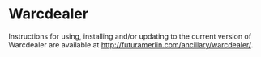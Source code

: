 # Warcdealer

Instructions for using, installing and/or updating to the current version of Warcdealer are available at http://futuramerlin.com/ancillary/warcdealer/.
